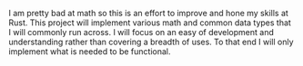 I am pretty bad at math so this is an effort to improve and hone my skills at Rust. 
This project will implement various math and common data types that I will commonly run across.
I will focus on an easy of development and understanding rather than covering a breadth of uses.
To that end I will only implement what is needed to be functional.